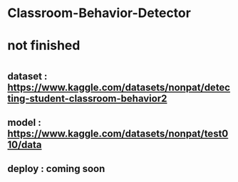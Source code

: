 # Classroom-Behavior-Detector
# not finished
#
## dataset : https://www.kaggle.com/datasets/nonpat/detecting-student-classroom-behavior2
## model : https://www.kaggle.com/datasets/nonpat/test010/data
## deploy : coming soon